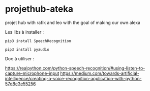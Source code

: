 # projethub-ateka
projet hub with rafik and leo with the goal of making our own alexa

Les libs à installer :

```pip3 install SpeechRecognition```

```pip3 install pyaudio```

Doc à utiliser :

https://realpython.com/python-speech-recognition/#using-listen-to-capture-microphone-input
https://medium.com/towards-artificial-intelligence/creating-a-voice-recognition-application-with-python-57d8c3e55256
